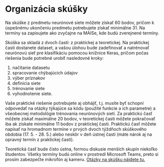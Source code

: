 # Organizácia skúšky

Na skúške z predmetu neurónové siete môžete získať 60 bodov, pričom k úspešnému ukončeniu predmetu potrebujete získať minimálne 31. Na termíny sa zapisujete ako zvyčajne na MAISe, kde budú zverejnené termíny.

Skúška sa skladá z dvoch častí: z praktickej a teoretickej. Na praktickej časti dostanete dataset, a vašou úlohou bude zadefinovať a natrénovať neurónovú sieť pre klasifikáciu pomocou knižnice Keras, pričom počas riešenia bude potrebné urobiť nasledovné kroky:

1. načítanie datasetu
2. spracovanie chýbajúcich údajov
3. výber príznakov
4. definícia siete
5. trénovanie siete
6. vyhodnotenie siete.

Vaše praktické riešenie potrebujete aj obhájiť, t.j. musíte byť schopní odpovedať na otázky týkajúce sa kódu (použité funkcie a ich parametre) a všeobecnej metodológie trénovania neurónových sietí. Za praktickú časť môžete získať maximálne 20 bodov, v teoretickej časti môžete pokračovať iba ak získate minimálne 11 bodov z praktickej časti. Praktickú časť môžete napísať na hromadnom termíne v prvých dvoch týždňoch skúškového obdobia (17. 5. - 28. 5.) alebo neskôr v deň ústnej časti (máte nárok aj na opravný termín z praktickej časti).

Teoretická časť bude čisto ústna, formou diskusie menších skupín niekoľko študentov. Všetky termíny budú online v prostredí Microsoft Teams, preto si prosím zabezpečte mikrofón aj kameru. [Otázky na skúšku nájdete tu.](skuska_otazky.pdf)